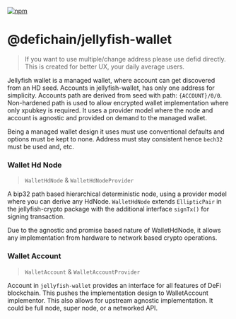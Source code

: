 [![npm](https://img.shields.io/npm/v/@defichain/jellyfish-wallet)](https://www.npmjs.com/package/@defichain/jellyfish-wallet/v/latest)

# @defichain/jellyfish-wallet

> If you want to use multiple/change address please use defid directly.
> This is created for better UX, your daily average users.

Jellyfish wallet is a managed wallet, where account can get discovered from an HD seed. Accounts in jellyfish-wallet,
has only one address for simplicity. Accounts path are derived from seed with path: `{ACCOUNT}/0/0`. Non-hardened path
is used to allow encrypted wallet implementation where only xpubkey is required. It uses a provider model where the node
and account is agnostic and provided on demand to the managed wallet.

Being a managed wallet design it uses must use conventional defaults and options must be kept to none. Address must stay
consistent hence `bech32` must be used and, etc.

### Wallet Hd Node

> `WalletHdNode` & `WalletHdNodeProvider`

A bip32 path based hierarchical deterministic node, using a provider model where you can derive any HdNode.
`WalletHdNode` extends `EllipticPair` in the jellyfish-crypto package with the additional interface `signTx()` for
signing transaction.

Due to the agnostic and promise based nature of WalletHdNode, it allows any implementation from hardware to network
based crypto operations.

### Wallet Account

> `WalletAccount` & `WalletAccountProvider`

Account in `jellyfish-wallet` provides an interface for all features of DeFi blockchain. This pushes the implementation
design to WalletAccount implementor. This also allows for upstream agnostic implementation. It could be full node, super
node, or a networked API. 
